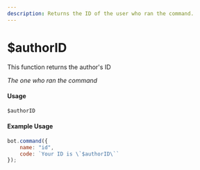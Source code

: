 ```yaml
---
description: Returns the ID of the user who ran the command.
---
```


# $authorID

This function returns the author's ID 

*The one who ran the command*

#### Usage

```javascript
$authorID
```

#### Example Usage

```javascript
bot.command({
    name: "id",
    code: `Your ID is \`$authorID\``
});
```
